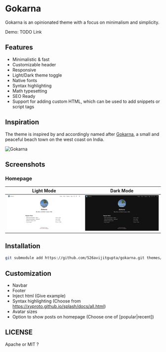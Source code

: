 # Gokarna

Gokarna is an opinionated theme with a focus on minimalism and simplicity.

Demo: TODO Link

## Features

- Minimalistic & fast
- Customizable header
- Responsive
- Light/Dark theme toggle
- Native fonts
- Syntax highlighting
- Math typesetting
- SEO Ready
- Support for adding custom HTML, which can be used to add snippets or script tags


## Inspiration

The theme is inspired by and accordingly named after [Gokarna](https://en.wikipedia.org/wiki/Gokarna,_Karnataka), a small and peaceful beach town on the west coast on India.

![Gokarna](/.project/gokarna.jpg)

## Screenshots

### Homepage

Light Mode                                                      | Dark Mode
:-------------------------:|:-------------------------:
![Light mode](/.project/screenshot-light-home.png "Light mode") | ![Dark mode](/.project/screenshot-dark-home.png "Dark mode")

## Installation

```sh
git submodule add https://github.com/526avijitgupta/gokarna.git themes/gokarna
```

## Customization

- Navbar
- Footer
- Inject html (Give example)
- Syntax highlighting (Choose from https://xyproto.github.io/splash/docs/all.html)
- Avatar sizes
- Option to show posts on homepage (Choose one of [popular|recent])

## LICENSE

Apache or MIT ?
